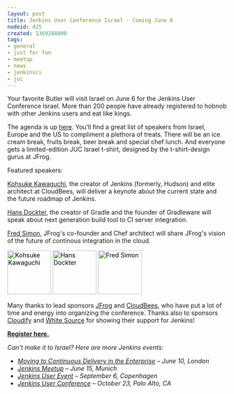 ```yaml
---
layout: post
title: Jenkins User Conference Israel - Coming June 6
nodeid: 425
created: 1369288800
tags:
- general
- just for fun
- meetup
- news
- jenkinsci
- juc
---
```

Your favorite Butler will visit Israel on June 6 for the Jenkins User Conference Israel. More than 200 people have already registered to hobnob with other Jenkins users and eat like kings.

The agenda is up <a href="http://jenkins-uc-israel-2013.eventbrite.com/">here</a>. You’ll find a great list of speakers from Israel, Europe and the US to compliment a plethora of treats. There will be an ice cream break, fruits break, beer break and special chef lunch. And everyone gets a limited-edition JUC Israel t-shirt, designed by the t-shirt-design gurus at JFrog.

Featured speakers:
<P><A HREF="http://www.cloudbees.com/company-team.cb#KohsukeKawaguchi">Kohsuke Kawaguchi</A>, the creator of Jenkins (formerly, Hudson) and elite architect at CloudBees, will deliver a keynote about the current state and the future roadmap of Jenkins.</P>

<P><A HREF="http://www.gradleware.com/team#hans-dockter">Hans Dockter</A>, the creator of Gradle and the founder of Gradleware will speak about next generation build tool to CI server integration.</P>

<P><A HREF="https://plus.google.com/102229966399548252687/about">Fred Simon</A>, JFrog's co-founder and Chef architect will share JFrog's vision of the future of continous integration in the cloud.<BR></P>
<P> </P>       
	 							
<P><SPAN STYLE="color: #000000;"><STRONG></STRONG><IMG SRC="http://www.cloudbees.com/sites/default/files/imagecache/bio_photo/bio-photos/kkawaguchi.jpg" ALT="Kohsuke Kawaguchi" WIDTH="100" HEIGHT="100">    <IMG SRC="https://lh3.googleusercontent.com/-Onq1wUMrLx0/TihBLrSg0bI/AAAAAAAAAKM/X_vQ00DqVXk/s286/hans.jpg" ALT="Hans Dockter" WIDTH="100" HEIGHT="100">    <IMG SRC="https://lh6.googleusercontent.com/-bOfn5DKlIpg/T2Srk0H4isI/AAAAAAAAKAY/K8s7nrrKy70/s190/MeFromYaelAdarSmall.JPG" ALT="Fred Simon" WIDTH="100" HEIGHT="100"><BR></SPAN></P>
   


Many thanks to lead sponsors <a href="http://www.jfrog.com">JFrog</a> and <a href="http://www.cloudbees.com">CloudBees</a>, who have put a lot of time and energy into organizing the conference. Thanks also to sponsors <a href="http://www.gigaspaces.com/cloudify-open-paas-stack">Cloudify</a> and <a href="http://www.whitesourcesoftware.com">White Source</a> for showing their support for Jenkins!

<b><a href="http://jenkins-uc-israel-2013.eventbrite.com/">Register here.</a></b>

<i>Can't make it to Israel? Here are more Jenkins events:
<ul>
<li> <a href="http://www.eventbrite.co.uk/event/6205220983">Moving to Continuous Delivery in the Enterprise</a> – June 10, London</li>
<li> <a href="http://www.meetup.com/jenkinsmeetup/events/116074032/">Jenkins Meetup</a> – June 15, Munich</li>
<li> <a href="http://www.praqma.com/events/jciusrcph13">Jenkins User Event</a> – September 6, Copenhagen</li>
<li> <a href="http://www.cloudbees.com/jenkins/juc/juc-2013.cb">Jenkins User Conference</a> – October 23, Palo Alto, CA</li>
</ul>
</i>
